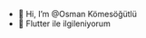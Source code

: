 - 👋 Hi, I’m @Osman Kömesöğütlü
- 👀 Flutter ile ilgileniyorum


<!---
Osman-46/Osman-46 is a ✨ special ✨ repository because its `README.md` (this file) appears on your GitHub profile.
You can click the Preview link to take a look at your changes.
--->
